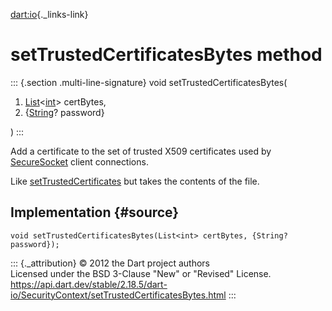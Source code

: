 [dart:io](../../dart-io/dart-io-library){._links-link}

setTrustedCertificatesBytes method
==================================

::: {.section .multi-line-signature}
void setTrustedCertificatesBytes(

1.  [List](../../dart-core/list-class)\<[int](../../dart-core/int-class)\>
    certBytes,
2.  {[String](../../dart-core/string-class)? password}

)
:::

Add a certificate to the set of trusted X509 certificates used by
[SecureSocket](../securesocket-class) client connections.

Like [setTrustedCertificates](settrustedcertificates) but takes the
contents of the file.

Implementation {#source}
--------------

``` {.language-dart data-language="dart"}
void setTrustedCertificatesBytes(List<int> certBytes, {String? password});
```

::: {._attribution}
© 2012 the Dart project authors\
Licensed under the BSD 3-Clause \"New\" or \"Revised\" License.\
<https://api.dart.dev/stable/2.18.5/dart-io/SecurityContext/setTrustedCertificatesBytes.html>
:::
